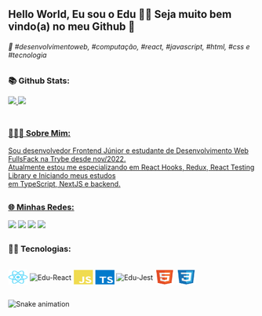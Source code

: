 ## Hello World, Eu sou o Edu ✌🏽 Seja muito bem vindo(a) no meu Github 💚

<h6> 💫 #desenvolvimentoweb, #computação, #react, #javascript, #html, #css e #tecnologia </h6>

## 

<h3> 📚 Github Stats: <br></h3>
  
<div>
  <a href="https://github.com/edu-almeidaf">
  <img height="180em" src="https://github-readme-stats.vercel.app/api?username=edu-almeidaf&show_icons=true&theme=tokyonight&include_all_commits=true&count_private=true"/>
  <img height="180em" src="https://github-readme-stats.vercel.app/api/top-langs/?username=edu-almeidaf&layout=compact&langs_count=16&theme=tokyonight"/>
</div>
<br>

## 
  
<h3> 👨🏽‍🦱 Sobre Mim: <br></h3>
Sou desenvolvedor Frontend Júnior e estudante de Desenvolvimento Web FullsFack na Trybe desde nov/2022.<br>
Atualmente estou me especializando em React Hooks, Redux, React Testing Library e Iniciando meus estudos <br> em TypeScript, NextJS e backend.

## 
  
<h3> 🌐 Minhas Redes: <br></h3>

<div>
  <a href="https://www.linkedin.com/in/almeidaedu" target="_blank"><img src="https://img.shields.io/badge/-LinkedIn-%230077B5?style=for-the-badge&logo=linkedin&logoColor=white" target="_blank"></a>
  <a href="https://www.youtube.com/channel/UCNrrfJbiJmi1Ppa_qiq1n6g" target="_blank"><img src="https://img.shields.io/badge/YouTube-FF0000?style=for-the-badge&logo=youtube&logoColor=white" target="_blank"></a>
  <a href = "mailto:eduardoa.fernandes@hotmail.com"><img src="https://img.shields.io/badge/-Gmail-%23333?style=for-the-badge&logo=gmail&logoColor=white" target="_blank"></a>
  <a href="https://instagram.com/1moldeedu" target="_blank"><img src="https://img.shields.io/badge/-Instagram-%23E4405F?style=for-the-badge&logo=instagram&logoColor=white" target="_blank"></a>
</div

##
  
## 
  
<h3> 👨‍💻 Tecnologias:</h3>
  
<div style="display: inline_block"><br>
  <img align="center" alt="Edu-React" height="30" width="40" src="https://raw.githubusercontent.com/devicons/devicon/master/icons/react/react-original.svg">
  <img align="center" alt="Edu-React" height="30" width="40" src="https://cdn.jsdelivr.net/gh/devicons/devicon/icons/redux/redux-original.svg">
  <img align="center" alt="Edu-Js" height="30" width="40" src="https://raw.githubusercontent.com/devicons/devicon/master/icons/javascript/javascript-plain.svg">
  <img align="center" alt="Edu-Ts" height="30" width="40" src="https://raw.githubusercontent.com/devicons/devicon/master/icons/typescript/typescript-plain.svg">
  <img align="center" alt="Edu-Jest" height="30" width="40" src="https://cdn.jsdelivr.net/gh/devicons/devicon/icons/jest/jest-plain.svg" />
  <img align="center" alt="Edu-HTML" height="30" width="40" src="https://raw.githubusercontent.com/devicons/devicon/master/icons/html5/html5-original.svg">
  <img align="center" alt="Edu-CSS" height="30" width="40" src="https://raw.githubusercontent.com/devicons/devicon/master/icons/css3/css3-original.svg">
</div>
 
 <br>
 
<div>
 
  ![Snake animation](https://github.com/edu-almeidaf/edu-almeidaf/blob/output/github-contribution-grid-snake.svg)

</div>

